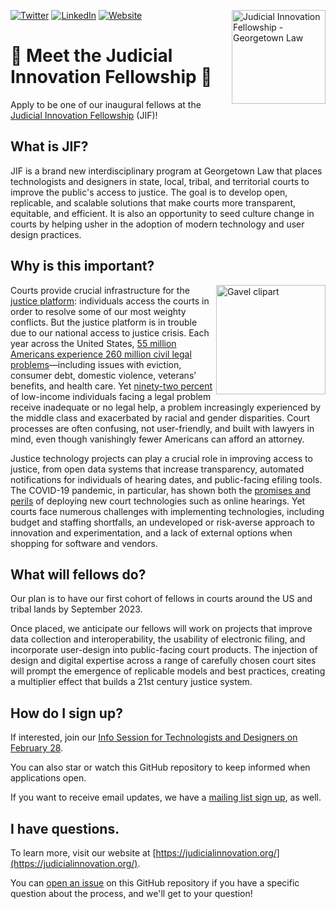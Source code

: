 <picture><img alt="Judicial Innovation Fellowship - Georgetown Law" src="https://www.law.georgetown.edu/tech-institute/wp-content/uploads/sites/42/2022/11/Judicial-Innovation-Fellowship-Logo-500x500.png" width="150" align="right" /></picture>

<a href="https://twitter.com/JIFGeorgetown"><img alt="Twitter" src="https://img.shields.io/badge/Twitter-1DA1F2?style=for-the-badge&logo=twitter&logoColor=white"></a>
<a href="https://www.linkedin.com/company/judicial-innovation-fellowship/"><img alt="LinkedIn" src="https://img.shields.io/badge/LinkedIn-0077B5?style=for-the-badge&logo=linkedin&logoColor=white"></a>
<a href="https://judicialinnovation.org"><img alt="Website" src="https://img.shields.io/badge/website-000000?style=for-the-badge&logo=judicialinnovation.org&logoColor=white"></a>

# 🎉 Meet the Judicial Innovation Fellowship 🎉

Apply to be one of our inaugural fellows at the [Judicial Innovation Fellowship](https://www.law.georgetown.edu/tech-institute/programs/judicial-innovation/) (JIF)!

## What is JIF?

JIF is a brand new interdisciplinary program at Georgetown Law that places technologists and designers in state, local, tribal, and territorial courts to improve the public's access to justice. The goal is to develop open, replicable, and scalable solutions that make courts more transparent, equitable, and efficient. It is also an opportunity to seed culture change in courts by helping usher in the adoption of modern technology and user design practices.

## Why is this important?

<picture><img alt="Gavel clipart" src="https://user-images.githubusercontent.com/1689183/209475297-ff39411f-90ba-4ebe-b5a6-de5f18f2db3b.png" title="Created with DALL·E: from https://labs.openai.com/s/320lpAJ2REBlIYXlmFtXJ8iW" width="175" align="right"></picture>

Courts provide crucial infrastructure for the [justice platform](https://law.mit.edu/pub/justiceasaplatform): individuals access the courts in order to resolve some of our most weighty conflicts. But the justice platform is in trouble due to our national access to justice crisis. Each year across the United States, [55 million Americans experience 260 million civil legal problems](https://iaals.du.edu/sites/default/files/documents/publications/justice-needs-and-satisfaction-us.pdf)—including issues with eviction, consumer debt, domestic violence, veterans’ benefits, and health care. Yet [ninety-two percent](https://justicegap.lsc.gov/) of low-income individuals facing a legal problem receive inadequate or no legal help, a problem increasingly experienced by the middle class and exacerbated by racial and gender disparities. Court processes are often confusing, not user-friendly, and built with lawyers in mind, even though vanishingly fewer Americans can afford an attorney.

Justice technology projects can play a crucial role in improving access to justice, from open data systems that increase transparency, automated notifications for individuals of hearing dates, and public-facing efiling tools. The COVID-19 pandemic, in particular, has shown both the [promises and perils](https://www.pewtrusts.org/en/research-and-analysis/reports/2021/12/how-courts-embraced-technology-met-the-pandemic-challenge-and-revolutionized-their-operations) of deploying new court technologies such as online hearings. Yet courts face numerous challenges with implementing technologies, including budget and staffing shortfalls, an undeveloped or risk-averse approach to innovation and experimentation, and a lack of external options when shopping for software and vendors.

## What will fellows do?

Our plan is to have our first cohort of fellows in courts around the US and tribal lands by September 2023.

Once placed, we anticipate our fellows will work on projects that improve data collection and interoperability, the usability of electronic filing, and incorporate user-design into public-facing court products. The injection of design and digital expertise across a range of carefully chosen court sites will prompt the emergence of replicable models and best practices, creating a multiplier effect that builds a 21st century justice system.

## How do I sign up?

If interested, join our [Info Session for Technologists and Designers on February 28](https://georgetown.zoom.us/webinar/register/WN_gRFq1T2SScOC5IQsgq_Htw).

You can also star or watch this GitHub repository to keep informed when applications open.

If you want to receive email updates, we have a [mailing list sign up](https://docs.google.com/forms/d/e/1FAIpQLScnBDIWM1G4z-33vo9yuHA_KU9MXrNKWFsKXwN7w-uhSqlfrg/viewform), as well.

## I have questions.

To learn more, visit our website at [https://judicialinnovation.org/](https://judicialinnovation.org/).

You can [open an issue](https://github.com/JIFGeorgetown/apply/issues) on this GitHub repository if you have a specific question about the process, and we'll get to your question!
